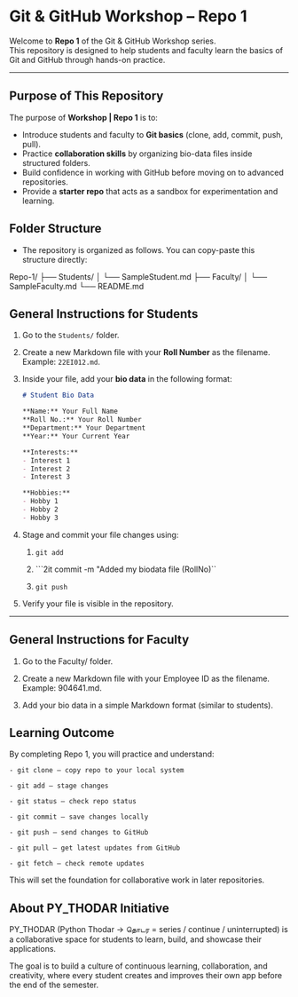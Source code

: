 #  Git & GitHub Workshop – Repo 1

Welcome to **Repo 1** of the Git & GitHub Workshop series.  
This repository is designed to help students and faculty learn the basics of Git and GitHub through hands-on practice.  

---

##  Purpose of This Repository  

The purpose of **Workshop | Repo 1** is to:  
- Introduce students and faculty to **Git basics** (clone, add, commit, push, pull).  
- Practice **collaboration skills** by organizing bio-data files inside structured folders.  
- Build confidence in working with GitHub before moving on to advanced repositories.  
- Provide a **starter repo** that acts as a sandbox for experimentation and learning.  

## Folder Structure

-  The repository is organized as follows. You can copy-paste this structure directly:

Repo-1/
├── Students/
│   └── SampleStudent.md
├── Faculty/
│   └── SampleFaculty.md
└── README.md




## General Instructions for Students  

1. Go to the `Students/` folder.  
2. Create a new Markdown file with your **Roll Number** as the filename. Example: `22EI012.md`.  
3. Inside your file, add your **bio data** in the following format:  

   ```markdown
   # Student Bio Data

   **Name:** Your Full Name  
   **Roll No.:** Your Roll Number  
   **Department:** Your Department  
   **Year:** Your Current Year  

   **Interests:**  
   - Interest 1  
   - Interest 2  
   - Interest 3  

   **Hobbies:**  
   - Hobby 1  
   - Hobby 2  
   - Hobby 3

4. Stage and commit your file changes using:
   
    1. ```git add```
   
    2. ```2it commit -m "Added my biodata file (RollNo)``

    3. ```git push```

5. Verify your file is visible in the repository.

---
## General Instructions for Faculty

1. Go to the Faculty/ folder.

2. Create a new Markdown file with your Employee ID as the filename. Example: 904641.md.

3. Add your bio data in a simple Markdown format (similar to students).


## Learning Outcome

By completing Repo 1, you will practice and understand:

    - git clone – copy repo to your local system

    - git add – stage changes

    - git status – check repo status

    - git commit – save changes locally

    - git push – send changes to GitHub

    - git pull – get latest updates from GitHub

    - git fetch – check remote updates

This will set the foundation for collaborative work in later repositories.

## About PY_THODAR Initiative

PY_THODAR (Python Thodar → தொடர = series / continue / uninterrupted) is a collaborative space for students to learn, build, and showcase their applications.

The goal is to build a culture of continuous learning, collaboration, and creativity, where every student creates and improves their own app before the end of the semester.
